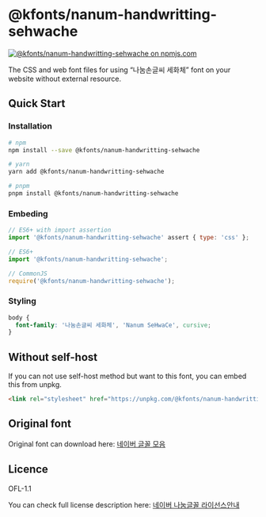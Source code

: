 # @kfonts/nanum-handwritting-sehwache

[![@kfonts/nanum-handwritting-sehwache on npmjs.com](https://img.shields.io/npm/v/%40kfonts%2Fnanum-handwritting-sehwache)](https://www.npmjs.com/package/@kfonts/nanum-handwritting-sehwache)

The CSS and web font files for using &OpenCurlyDoubleQuote;나눔손글씨 세화체&CloseCurlyDoubleQuote; font on your website without external resource.

## Quick Start

### Installation

```sh
# npm
npm install --save @kfonts/nanum-handwritting-sehwache

# yarn
yarn add @kfonts/nanum-handwritting-sehwache

# pnpm
pnpm install @kfonts/nanum-handwritting-sehwache
```

### Embeding

```js
// ES6+ with import assertion
import '@kfonts/nanum-handwritting-sehwache' assert { type: 'css' };

// ES6+
import '@kfonts/nanum-handwritting-sehwache';

// CommonJS
require('@kfonts/nanum-handwritting-sehwache');
```

### Styling

```css
body {
  font-family: '나눔손글씨 세화체', 'Nanum SeHwaCe', cursive;
}
```

## Without self-host

If you can not use self-host method but want to this font, you can embed this from unpkg.

```html
<link rel="stylesheet" href="https://unpkg.com/@kfonts/nanum-handwritting-sehwache/index.css" />
```

## Original font

Original font can download here: [네이버 글꼴 모음](https://hangeul.naver.com/font)

## Licence

OFL-1.1

You can check full license description here: [네이버 나눔글꼴 라이선스안내](https://help.naver.com/service/30016/contents/18088?osType=PC&lang=ko)
